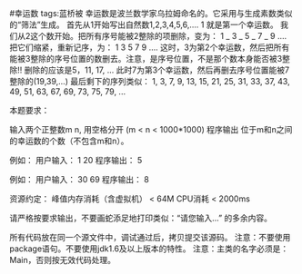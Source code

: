 ﻿
#幸运数
tags:蓝桥被
幸运数是波兰数学家乌拉姆命名的。它采用与生成素数类似的“筛法”生成。
首先从1开始写出自然数1,2,3,4,5,6,....
1 就是第一个幸运数。
我们从2这个数开始。把所有序号能被2整除的项删除，变为：
1 _ 3 _ 5 _ 7 _ 9 ....
把它们缩紧，重新记序，为：
1 3 5 7 9 .... 
这时，3为第2个幸运数，然后把所有能被3整除的序号位置的数删去。注意，是序号位置，不是那个数本身能否被3整除!! 删除的应该是5，11, 17, ...
此时7为第3个幸运数，然后再删去序号位置能被7整除的(19,39,...) 
最后剩下的序列类似：
1, 3, 7, 9, 13, 15, 21, 25, 31, 33, 37, 43, 49, 51, 63, 67, 69, 73, 75, 79, ...

本题要求：

输入两个正整数m n, 用空格分开 (m < n < 1000*1000)
程序输出 位于m和n之间的幸运数的个数（不包含m和n）。

例如：
用户输入：
1 20
程序输出：
5

例如：
用户输入：
30 69
程序输出：
8



资源约定：
峰值内存消耗（含虚拟机） < 64M
CPU消耗  < 2000ms


请严格按要求输出，不要画蛇添足地打印类似：“请您输入...” 的多余内容。

所有代码放在同一个源文件中，调试通过后，拷贝提交该源码。
注意：不要使用package语句。不要使用jdk1.6及以上版本的特性。
注意：主类的名字必须是：Main，否则按无效代码处理。

  